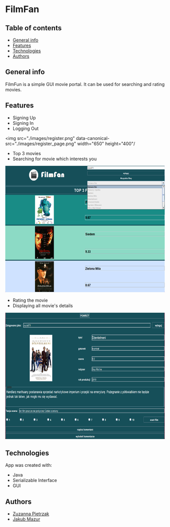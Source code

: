 # FilmFan

## Table of contents
* [General info](#general-info)
* [Features](#features)
* [Technologies](#technologies)
* [Authors](#authors)

## General info
FilmFun is a simple GUI movie portal. It can be used for searching and rating movies.

## Features
- Signing Up 
- Signing In
- Logging Out

<img src="./images/register.png" data-canonical-src="./images/register_page.png" width="650" height="400"/

- Top 3 movies
- Searching for movie which interests you

<img src="./images/main.png" data-canonical-src="./images/main.png" width="650" height="400"/>

- Rating the movie
- Displaying all movie's details

<img src="./images/movie.png" data-canonical-src="./images/movie.png" width="650" height="400"/>

## Technologies
App was created with:
- Java 
- Serializable Interface 
- GUI

## Authors 
- [Zuzanna Pietrzak](https://github.com/zuza571)
- [Jakub Mazur](https://github.com/JakubMazur965)
